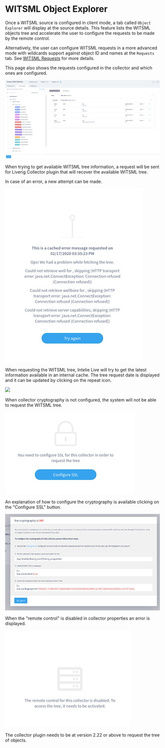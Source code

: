# WITSML Object Explorer

Once a WITSML source is configured in client mode, a tab called `Object Explorer` will display at the source details. This feature lists the WITSML objects tree and accelerate the user to configure the requests to be made by the remote control.

Alternatively, the user can configure WITSML requests in a more advanced mode with wildcards support against object ID and names at the `Requests` tab. See [WITSML Requests](witsml-requests.md) for more details.

This page also shows the requests configured in the collector and which ones are configured.

![Modal for sources with mode client (Available only for WITSML) - Requests](<../../../.gitbook/assets/image (210).png>)

When trying to get available WITSML tree information, a request will be sent for Liverig Collector plugin that will recover the available WITSML tree.

In case of an error, a new attempt can be made.

![Error message](<../../../.gitbook/assets/image (120).png>)

When requesting the WITSML tree, Intelie Live will try to get the latest information available in an internal cache. The tree request date is displayed and it can be updated by clicking on the repeat icon.

![](<../../../.gitbook/assets/image (520).png>)

When collector cryptography is not configured, the system will not be able to request the WITSML tree.

![Error when cryptography is disabled](<../../../.gitbook/assets/image (78).png>)

An explanation of how to configure the cryptography is available clicking on the "Configure SSL" button.

![Information on how to configured cryptography](<../../../.gitbook/assets/image (238).png>)

When the "remote control" is disabled in collector properties an error is displayed.

![Remote control disabled](<../../../.gitbook/assets/image (40).png>)

The collector plugin needs to be at version 2.22 or above to request the tree of objects.
